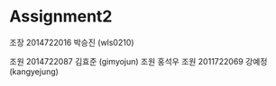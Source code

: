 # Assignment2
조장 2014722016 박승진 (wls0210)

조원 2014722087 김효준 (gimyojun)
조원 홍석우
조원 2011722069 강예정 (kangyejung)
